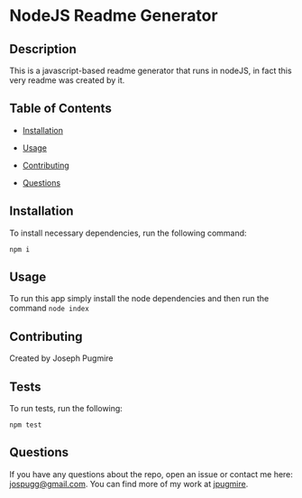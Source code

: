 # NodeJS Readme Generator
  

  ## Description

  This is a javascript-based readme generator that runs in nodeJS, in fact this very readme was created by it.

  ## Table of Contents

  * [Installation](#installation)

  * [Usage](#usage)
    
  * [Contributing](#contributing)

  * [Questions](#questions)

  ## Installation

  To install necessary dependencies, run the following command:

  ```
  npm i
  ```

  ## Usage

  To run this app simply install the node dependencies and then run the command ```node index```

  

  ## Contributing

  Created by Joseph Pugmire

  ## Tests

  To run tests, run the following:

  ```
  npm test
  ```

  ## Questions

  If you have any questions about the repo, open an issue or contact me here: jospugg@gmail.com.
  You can find more of my work at [jpugmire](https://github.com/jpugmire).

  